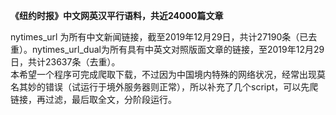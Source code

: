 **《纽约时报》中文网英汉平行语料，共近24000篇文章**

nytimes_url 为所有中文新闻链接，截至2019年12月29日，共计27190条（已去重）。nytimes_url_dual为所有具有中英文对照版面文章的链接，至2019年12月29日，共计23637条（去重）。  
本希望一个程序可完成爬取下载，不过因为中国境内特殊的网络状况，经常出现莫名其妙的错误（试运行于境外服务器则正常），所以补充了几个script，可以先爬链接，再过滤，最后取全文，分阶段运行。 